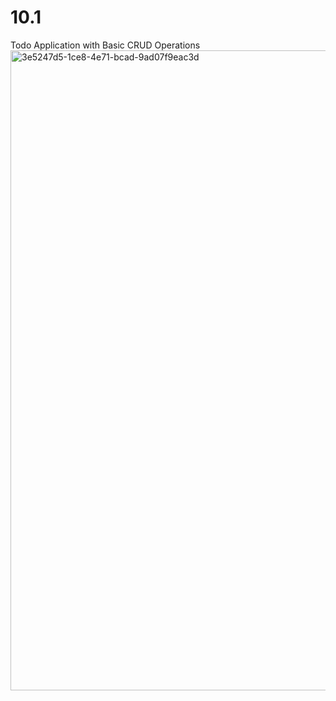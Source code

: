 # 10.1
Todo Application with Basic CRUD Operations
<img width="1536" height="1024" alt="3e5247d5-1ce8-4e71-bcad-9ad07f9eac3d" src="https://github.com/user-attachments/assets/dd066a96-14b2-4c66-a400-7d6fea9258f3" />
